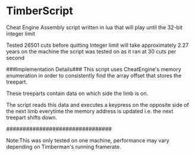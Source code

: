 # TimberScript
Cheat Engine Assembly script written in lua that will play until the 32-bit integer limit

Tested 26501 cuts before quitting
Integer limit will take approximately 2.27 years on the machine the script was tested on as it ran at 30 cuts per second

###Implementation Details###
This script uses CheatEngine's memory enumeration in order to consistently find the array offset that stores the treepart.

These treeparts contain data on which side the limb is on.

The script reads this data and executes a keypress on the opposite side of the next limb everytime the memory address is updated 
i.e. the next treepart shifts down.

################################

Note:This was only tested on one machine, performance may vary depending on Timberman's running framerate.
